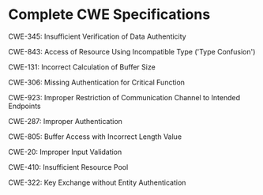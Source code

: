 

# Complete CWE Specifications

CWE-345: Insufficient Verification of Data Authenticity

CWE-843: Access of Resource Using Incompatible Type ('Type Confusion')

CWE-131: Incorrect Calculation of Buffer Size

CWE-306: Missing Authentication for Critical Function

CWE-923: Improper Restriction of Communication Channel to Intended Endpoints

CWE-287: Improper Authentication

CWE-805: Buffer Access with Incorrect Length Value

CWE-20: Improper Input Validation

CWE-410: Insufficient Resource Pool

CWE-322: Key Exchange without Entity Authentication